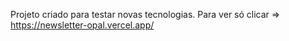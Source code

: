 Projeto criado para testar novas tecnologias.
Para ver só clicar =>  https://newsletter-opal.vercel.app/
